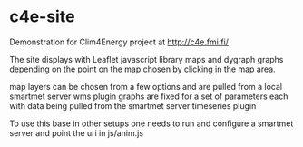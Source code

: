 # c4e-site
Demonstration for Clim4Energy project at http://c4e.fmi.fi/


The site displays with Leaflet javascript library maps and 
dygraph graphs depending on the point on the map chosen	by clicking in the map area.

map layers can be chosen from a	few options and are pulled from	a local smartmet server wms plugin
graphs are fixed for a set of parameters each with data being pulled from the smartmet server timeseries plugin

To use this base in other setups one needs to run and configure a smartmet server and point the uri in js/anim.js

